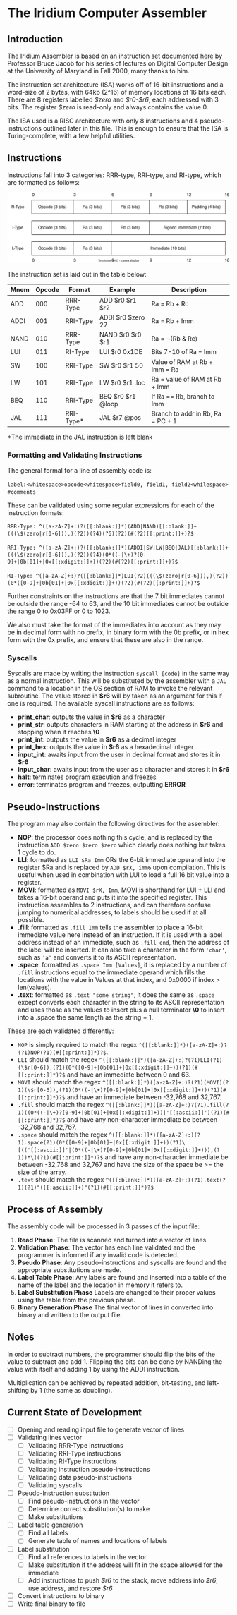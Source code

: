 # The Iridium Computer Assembler

## Introduction

The Iridium Assembler is based on an instruction set documented [here](https://user.eng.umd.edu/~blj/RiSC/RiSC-isa.pdf) by Professor Bruce Jacob for his series of lectures on Digital Computer Design at the University of Maryland in Fall 2000, many thanks to him.

The instruction set architecture (ISA) works off of 16-bit instructions and a word-size of 2 bytes, with 64kb (2^16) of memory locations of 16 bits each. There are 8 registers labelled *\$zero* and *\$r0-\$r6*, each addressed with 3 bits. The register *$zero* is read-only and always contains the value 0.

The ISA used is a RISC architecture with only 8 instructions and 4 pseudo-instructions outlined later in this file. This is enough to ensure that the ISA is Turing-complete, with a few helpful utilities.

## Instructions

Instructions fall into 3 categories: RRR-type, RRI-type, and RI-type, which are formatted as follows:

![Type formats](format_diagrams.svg)

The instruction set is laid out in the table below:

| Mnem | Opcode | Format    | Example           | Description                       |
|------|--------|-----------|-------------------|-----------------------------------|
| ADD  | 000    | RRR-Type  | ADD $r0 $r1 $r2   | Ra = Rb + Rc                      |
| ADDI | 001    | RRI-Type  | ADDI $r0 $zero 27 | Ra = Rb + Imm                     |
| NAND | 010    | RRR-Type  | NAND $r0 $r0 $r1  | Ra = ¬(Rb & Rc)                   |
| LUI  | 011    | RI-Type   | LUI $r0 0x1DE     | Bits 7-10 of Ra = Imm             |
| SW   | 100    | RRI-Type  | SW $r0 $r1 50     | Value of RAM at Rb + Imm = Ra     |
| LW   | 101    | RRI-Type  | LW $r0 $r1 .loc   | Ra = value of RAM at Rb + Imm     |
| BEQ  | 110    | RRI-Type  | BEQ $r0 $r1 @loop | If Ra == Rb, branch to Imm        |
| JAL  | 111    | RRI-Type* | JAL $r7 @pos      | Branch to addr in Rb, Ra = PC + 1 |

*The immediate in the JAL instruction is left blank

### Formatting and Validating Instructions

The general formal for a line of assembly code is:

`label:<whitespace>opcode<whitespace>field0, field1, field2<whilespace> #comments`

These can be validated using some regular expressions for each of the instruction formats:
```
RRR-Type: ^([a-zA-Z]+:)?([[:blank:]]*)(ADD|NAND)[[:blank:]]+(((\$(zero|r[0-6])),)(?2))(?4)(?6)(?2)(#(?2)[[:print:]]+)?$

RRI-Type: ^([a-zA-Z]+:)?([[:blank:]]*)(ADDI|SW|LW|BEQ|JAL)[[:blank:]]+(((\$(zero|r[0-6])),)(?2))(?4)(0*((-|\+)?[0-9]+|0b[01]+|0x[[:xdigit:]]+))(?2)(#(?2)[[:print:]]+)?$

RI-Type: ^([a-zA-Z]+:)?([[:blank:]]*)LUI(?2)(((\$(zero|r[0-6])),)(?2))(0*([0-9]+|0b[01]+|0x[[:xdigit:]]+))(?2)(#(?2)[[:print:]]+)?$
```

Further constraints on the instructions are that the 7 bit immediates cannot be outside the range -64 to 63, and the 10 bit immediates cannot be outside the range 0 to 0x03FF or 0 to 1023.

We also must take the format of the immediates into account as they may be in decimal form with no prefix, in binary form with the 0b prefix, or in hex form with the 0x prefix, and ensure that these are also in the range.


### Syscalls

Syscalls are made by writing the instruction `syscall [code]` in the same way as a normal instruction. This will be substituted by the assembler with a `JAL` command to a location in the OS section of RAM to invoke the relevant subroutine. The value stored in **$r6** will by taken as an argument for this if one is required. The available syscall instructions are as follows:
 - **print_char**: outputs the value in **$r6** as a character
 - **print_str**: outputs characters in RAM starting at the address in **$r6** and stopping when it reaches **\0**
 - **print_int**: outputs the value in **$r6** as a decimal integer
 - **print_hex**: outputs the value in **$r6** as a hexadecimal integer
 - **input_int**: awaits input from the user in decimal format and stores it in **$r6**
 - **input_char**: awaits input from the user as a character and stores it in **$r6**
 - **halt**: terminates program execution and freezes
 - **error**: terminates program and freezes, outputting **ERROR**


## Pseudo-Instructions

The program may also contain the following directives for the assembler:
 - **NOP**: the processor does nothing this cycle, and is replaced by the instruction `ADD $zero $zero $zero` which clearly does nothing but takes 1 cycle to do.
 - **LLI**: formatted as `LLI $Ra Imm` ORs the 6-bit immediate operand into the register $Ra and is replaced by `ADD $rX, imm6` upon compilation. This is useful when used in combination with LUI to load a full 16 bit value into a register.
 - **MOVI**: formatted as `MOVI $rX, Imm`, MOVI is shorthand for LUI + LLI and takes a 16-bit operand and puts it into the specified register. This instruction assembles to 2 instructions, and can therefore confuse jumping to numerical addresses, to labels should be used if at all possible.
 - **.fill**: formatted as `.fill Imm` tells the assembler to place a 16-bit immediate value here instead of an instruction. If it is used with a label address instead of an immediate, such as `.fill end`, then the address of the label will be inserted. It can also take a character in the form `'char'`, such as `'a'` and converts it to its ASCII representation.
 - **.space**: formatted as `.space Imm [Values]`, it is replaced by a number of `.fill` instructions equal to the immediate operand which fills the locations with the value in Values at that index, and 0x0000 if index > len(values).
 - **.text**: formatted as `.text "some string"`, it does the same as `.space` except converts each character in the string to its ASCII representation and uses those as the values to insert plus a null terminator **\0** to insert into a .space the same length as the string + 1.

These are each validated differently:
-  `NOP` is simply required to match the regex `^([[:blank:]]*)([a-zA-Z]+:)?(?1)NOP(?1)(#[[:print:]]*)?$`.
-  `LLI` should match the regex `^([[:blank:]]*)([a-zA-Z]+:)?(?1)LLI(?1)(\$r[0-6]),(?1)(0*([0-9]+|0b[01]+|0x[[:xdigit:]]+))(?1)(#[[:print:]]*)?$` and have an immediate between 0 and 63.
-  `MOVI` should match the regex `^([[:blank:]]*)([a-zA-Z]+:)?(?1)(MOVI)(?1)(\$r[0-6]),(?1)(0*((-|\+)?[0-9]+|0b[01]+|0x[[:xdigit:]]+))(?1)(#[[:print:]]*)?$` and have an immediate between -32,768 and 32,767.
-  `.fill` should match the regex `^([[:blank:]]*)([a-zA-Z]+:)?(?1).fill(?1)((0*((-|\+)?[0-9]+|0b[01]+|0x[[:xdigit:]]+))|'[[:ascii:]]')(?1)(#[[:print:]]*)?$` and have any non-character immediate be between -32,768 and 32,767.
-  `.space` should match the regex `^([[:blank:]]*)([a-zA-Z]+:)(?1).space(?1)(0*([0-9]+|0b[01]+|0x[[:xdigit:]]+))(?1)\[(('[[:ascii:]]'|(0*((-|\+)?[0-9]+|0b[01]+|0x[[:xdigit:]]+))),(?1))*\](?1)(#[[:print:]]*)?$` and have any non-character immediate be between -32,768 and 32,767 and have the size of the space be >= the size of the array.
-  `.text` should match the regex `^([[:blank:]]*)([a-zA-Z]+:)(?1).text(?1)(?1)"([[:ascii:]]+)"(?1)(#[[:print:]]*)?$`


## Process of Assembly

The assembly code will be processed in 3 passes of the input file:
 1. **Read Phase**: The file is scanned and turned into a vector of lines.
 2. **Validation Phase**: The vector has each line validated and the programmer is informed if any invalid code is detected.
 3. **Pseudo Phase**: Any pseudo-instructions and syscalls are found and the appropriate substitutions are made.
 4. **Label Table Phase**: Any labels are found and inserted into a table of the name of the label and the location in memory it refers to.
 5. **Label Substitution Phase** Labels are changed to their proper values using the table from the previous phase.
 6. **Binary Generation Phase** The final vector of lines in converted into binary and written to the output file. 


## Notes

In order to subtract numbers, the programmer should flip the bits of the value to subtract and add 1. Flipping the bits can be done by NANDing the value with itself and adding 1 by using the ADDI instruction. 

Multiplication can be achieved by repeated addition, bit-testing, and left-shifting by 1 (the same as doubling).


## Current State of Development

 - [ ] Opening and reading input file to generate vector of lines
 - [ ] Validating lines vector
   - [ ] Validating RRR-Type instructions
   - [ ] Validating RRI-Type instructions
   - [ ] Validating RI-Type instructions
   - [ ] Validating instruction pseudo-instructions
   - [ ] Validating data pseudo-instructions
   - [ ] Validating syscalls
 - [ ] Pseudo-Instruction substitution
   - [ ] Find pseudo-instructions in the vector
   - [ ] Determine correct substitution(s) to make
   - [ ] Make substitutions
 - [ ] Label table generation
   - [ ] Find all labels
   - [ ] Generate table of names and locations of labels
 - [ ] Label substitution
   - [ ] Find all references to labels in the vector
   - [ ] Make substitution if the address will fit in the space allowed for the immediate
   - [ ] Add instructions to push *\$r6* to the stack, move address into *\$r6*, use address, and restore *\$r6*
 - [ ] Convert instructions to binary
 - [ ] Write final binary to file 

